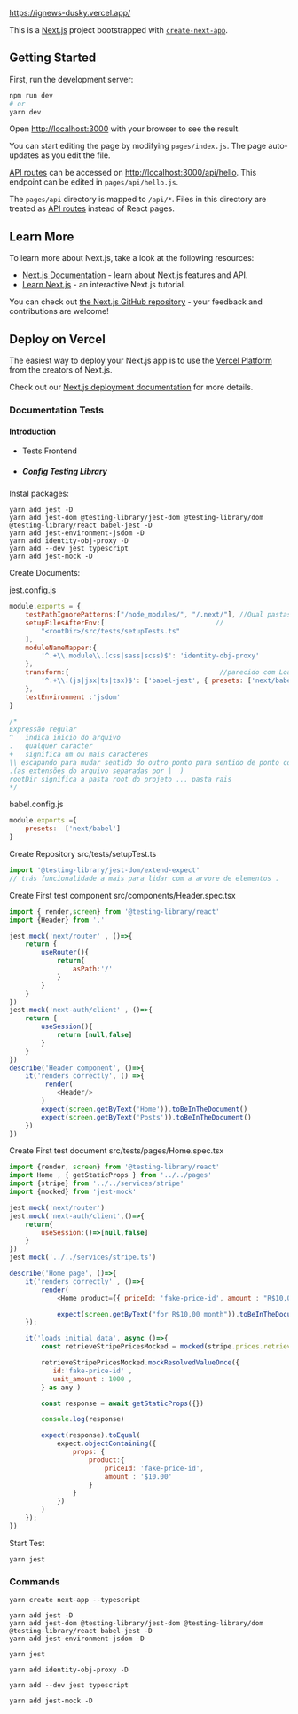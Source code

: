 https://ignews-dusky.vercel.app/

This is a [Next.js](https://nextjs.org/) project bootstrapped with [`create-next-app`](https://github.com/vercel/next.js/tree/canary/packages/create-next-app).

## Getting Started

First, run the development server:

```bash
npm run dev
# or
yarn dev
```

Open [http://localhost:3000](http://localhost:3000) with your browser to see the result.

You can start editing the page by modifying `pages/index.js`. The page auto-updates as you edit the file.

[API routes](https://nextjs.org/docs/api-routes/introduction) can be accessed on [http://localhost:3000/api/hello](http://localhost:3000/api/hello). This endpoint can be edited in `pages/api/hello.js`.

The `pages/api` directory is mapped to `/api/*`. Files in this directory are treated as [API routes](https://nextjs.org/docs/api-routes/introduction) instead of React pages.

## Learn More

To learn more about Next.js, take a look at the following resources:

- [Next.js Documentation](https://nextjs.org/docs) - learn about Next.js features and API.
- [Learn Next.js](https://nextjs.org/learn) - an interactive Next.js tutorial.

You can check out [the Next.js GitHub repository](https://github.com/vercel/next.js/) - your feedback and contributions are welcome!

## Deploy on Vercel

The easiest way to deploy your Next.js app is to use the [Vercel Platform](https://vercel.com/new?utm_medium=default-template&filter=next.js&utm_source=create-next-app&utm_campaign=create-next-app-readme) from the creators of Next.js.

Check out our [Next.js deployment documentation](https://nextjs.org/docs/deployment) for more details.

### Documentation Tests

#### Introduction 
- Tests Frontend

- ##### Config Testing Library

Instal packages:
```
yarn add jest -D
yarn add jest-dom @testing-library/jest-dom @testing-library/dom @testing-library/react babel-jest -D
yarn add jest-environment-jsdom -D 
yarn add identity-obj-proxy -D
yarn add --dev jest typescript 
yarn add jest-mock -D
```
Create Documents:

jest.config.js

```js
module.exports = {
    testPathIgnorePatterns:["/node_modules/", "/.next/"], //Qual pastas eu quero ignorar no test
    setupFilesAfterEnv:[                            //                                     
        "<rootDir>/src/tests/setupTests.ts"          
    ],
    moduleNameMapper:{
        '^.+\\.module\\.(css|sass|scss)$': 'identity-obj-proxy'
    },
    transform:{                                      //parecido com Loaders no webpack, é necessario transformar os arquivos antes de executar codigo, converter com babel para que jest consiga entender esses arquivos.                                        
        '^.+\\.(js|jsx|ts|tsx)$': ['babel-jest', { presets: ['next/babel'] }]
    },
    testEnvironment :'jsdom'
}

/*
Expressão regular
^   indica inicio do arquivo
.   qualquer caracter
+   significa um ou mais caracteres
\\ escapando para mudar sentido do outro ponto para sentido de ponto comum
.(as extensões do arquivo separadas por |  )
rootDir significa a pasta root do projeto ... pasta rais
*/
```

babel.config.js

```js
module.exports ={
    presets:  ['next/babel']
}
```

Create Repository src/tests/setupTest.ts
```js
import '@testing-library/jest-dom/extend-expect'
// trás funcionalidade a mais para lidar com a arvore de elementos .
```

Create First test component src/components/Header.spec.tsx
```js
import { render,screen} from '@testing-library/react'
import {Header} from '.'

jest.mock('next/router' , ()=>{
    return {
        useRouter(){
            return{
                asPath:'/'
            }
        }
    }
})
jest.mock('next-auth/client' , ()=>{
    return {
        useSession(){
            return [null,false]
        }
    }
})
describe('Header component', ()=>{ 
    it('renders correctly', () =>{
         render(
            <Header/>
        )
        expect(screen.getByText('Home')).toBeInTheDocument()
        expect(screen.getByText('Posts')).toBeInTheDocument()
    })
})

``` 

Create First test document src/tests/pages/Home.spec.tsx
```js
import {render, screen} from '@testing-library/react'
import Home , { getStaticProps } from '../../pages'
import {stripe} from '../../services/stripe'
import {mocked} from 'jest-mock'

jest.mock('next/router')
jest.mock('next-auth/client',()=>{
    return{
        useSession:()=>[null,false]
    }
})
jest.mock('../../services/stripe.ts')

describe('Home page', ()=>{
    it('renders correctly' , ()=>{
        render(
            <Home product={{ priceId: 'fake-price-id', amount : "R$10,00" }}/>)

            expect(screen.getByText("for R$10,00 month")).toBeInTheDocument()    
    });

    it('loads initial data', async ()=>{
        const retrieveStripePricesMocked = mocked(stripe.prices.retrieve)

        retrieveStripePricesMocked.mockResolvedValueOnce({
           id:'fake-price-id' ,
           unit_amount : 1000 , 
        } as any )

        const response = await getStaticProps({})

        console.log(response)

        expect(response).toEqual(
            expect.objectContaining({
                props: {
                    product:{
                        priceId: 'fake-price-id',
                        amount : '$10.00'
                    }
                }
            })
        )
    });
})
``` 

Start Test 
```
yarn jest 
```

### Commands
```
yarn create next-app --typescript

yarn add jest -D
yarn add jest-dom @testing-library/jest-dom @testing-library/dom @testing-library/react babel-jest -D
yarn add jest-environment-jsdom -D 

yarn jest

yarn add identity-obj-proxy -D

yarn add --dev jest typescript 

yarn add jest-mock -D
```

